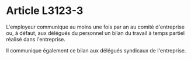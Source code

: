 # Article L3123-3

L'employeur communique au moins une fois par an au comité d'entreprise ou, à défaut, aux délégués du personnel un bilan du travail à temps partiel réalisé dans l'entreprise.

Il communique également ce bilan aux délégués syndicaux de l'entreprise.